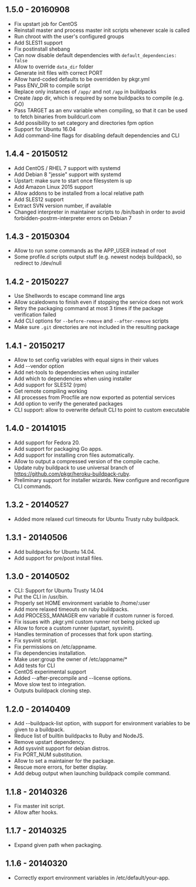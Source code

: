 ## 1.5.0 - 20160908

* Fix upstart job for CentOS
* Reinstall master and process master init scripts whenever scale is called
* Run chroot with the user's configured groups
* Add SLES11 support
* Fix postinstall shebang
* Can now disable default dependencies with `default_dependencies: false`
* Allow to override `data_dir` folder
* Generate init files with correct PORT
* Allow hard-coded defaults to be overridden by pkgr.yml
* Pass ENV_DIR to compile script
* Replace only instances of `/app/` and not `/app` in buildpacks
* Create /app dir, which is required by some buildpacks to compile (e.g. GO)
* Pass TARGET as an env variable when compiling, so that it can be used to fetch binaries from buildcurl.com
* Add possibility to set category and directories fpm option
* Support for Ubuntu 16.04
* Add command-line flags for disabling default dependencies and CLI

## 1.4.4 - 20150512

* Add CentOS / RHEL 7 support with systemd
* Add Debian 8 "jessie" support with systemd
* Upstart: make sure to start once filesystem is up
* Add Amazon Linux 2015 support
* Allow addons to be installed from a local relative path
* Add SLES12 support
* Extract SVN version number, if available
* Changed interpreter in maintainer scripts to /bin/bash in order to avoid forbidden-postrm-interpreter errors on Debian 7

## 1.4.3 - 20150304

* Allow to run some commands as the APP_USER instead of root
* Some profile.d scripts output stuff (e.g. newest nodejs buildpack), so redirect to /dev/null

## 1.4.2 - 20150227

* Use Shellwords to escape command line args
* Allow scaledowns to finish even if stopping the service does not work
* Retry the packaging command at most 3 times if the package verification failed
* Add CLI options for `--before-remove` and `--after-remove` scripts
* Make sure `.git` directories are not included in the resulting package

## 1.4.1 - 20150217

* Allow to set config variables with equal signs in their values
* Add --vendor option
* Add net-tools to dependencies when using installer
* Add which to dependencies when using installer
* Add support for SLES12 (rpm)
* Get remote compiling working
* All processes from Procfile are now exported as potential services
* Add option to verify the generated packages
* CLI support: allow to overwrite default CLI to point to custom executable

## 1.4.0 - 20141015

* Add support for Fedora 20.
* Add support for packaging Go apps.
* Add support for installing cron files automatically.
* Allow to output a compressed version of the compile cache.
* Update ruby buildpack to use universal branch of https://github.com/pkgr/heroku-buildpack-ruby.
* Preliminary support for installer wizards. New configure and reconfigure CLI commands.

## 1.3.2 - 20140527

* Added more relaxed curl timeouts for Ubuntu Trusty ruby buildpack.

## 1.3.1 - 20140506

* Add buildpacks for Ubuntu 14.04.
* Add support for pre/post install files.

## 1.3.0 - 20140502

* CLI: Support for Ubuntu Trusty 14.04
* Put the CLI in /usr/bin.
* Properly set HOME environment variable to /home/:user
* Add more relaxed timeouts on ruby buildpacks.
* Add PROCESS_MANAGER env variable if custom runner is forced.
* Fix issues with .pkgr.yml custom runner not being picked up
* Allow to force a custom runner (upstart, sysvinit).
* Handles termination of processes that fork upon starting.
* Fix sysvinit script.
* Fix permissions on /etc/appname.
* Fix dependencies installation.
* Make user:group the owner of /etc/appname/*
* Add tests for CLI
* CentOS experimental support
* Added --after-precompile and --license options.
* Move slow test to integration.
* Outputs buildpack cloning step.

## 1.2.0 - 20140409

* Add --buildpack-list option, with support for environment variables to be given to a buildpack.
* Reduce list of builtin buildpacks to Ruby and NodeJS.
* Remove upstart dependency.
* Add sysvinit support for debian distros.
* Fix PORT_NUM substitution.
* Allow to set a maintainer for the package.
* Rescue more errors, for better display.
* Add debug output when launching buildpack compile command.

## 1.1.8 - 20140326

* Fix master init script.
* Allow after hooks.

## 1.1.7 - 20140325

* Expand given path when packaging.

## 1.1.6 - 20140320

* Correctly export environment variables in /etc/default/your-app.
